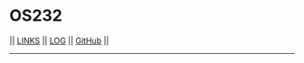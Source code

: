# OS232
|| [LINKS](https://rafghan.github.io/os232/LINKS/) || [LOG](https://github.com/RafGhan/os232/blob/master/TXT/mylog.txt) || [GitHub](https://github.com/RafGhan) ||
<br>
<hr>
